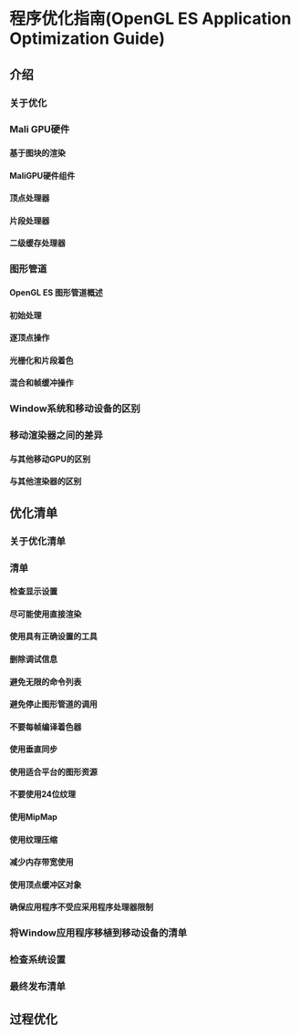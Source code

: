 # 程序优化指南(OpenGL ES Application Optimization Guide)

## 介绍

### 关于优化

### Mali GPU硬件

#### 基于图块的渲染

#### MaliGPU硬件组件

#### 顶点处理器

#### 片段处理器

#### 二级缓存处理器

### 图形管道

#### OpenGL ES  图形管道概述

#### 初始处理

#### 逐顶点操作

#### 光栅化和片段着色

#### 混合和帧缓冲操作

### Window系统和移动设备的区别

### 移动渲染器之间的差异

#### 与其他移动GPU的区别

#### 与其他渲染器的区别

## 优化清单

### 关于优化清单

### 清单

#### 检查显示设置

#### 尽可能使用直接渲染

#### 使用具有正确设置的工具

#### 删除调试信息

#### 避免无限的命令列表

#### 避免停止图形管道的调用

#### 不要每帧编译着色器

#### 使用垂直同步

#### 使用适合平台的图形资源

#### 不要使用24位纹理

#### 使用MipMap

#### 使用纹理压缩

#### 减少内存带宽使用

#### 使用顶点缓冲区对象

#### 确保应用程序不受应采用程序处理器限制

### 将Window应用程序移植到移动设备的清单

### 检查系统设置

### 最终发布清单

## 过程优化